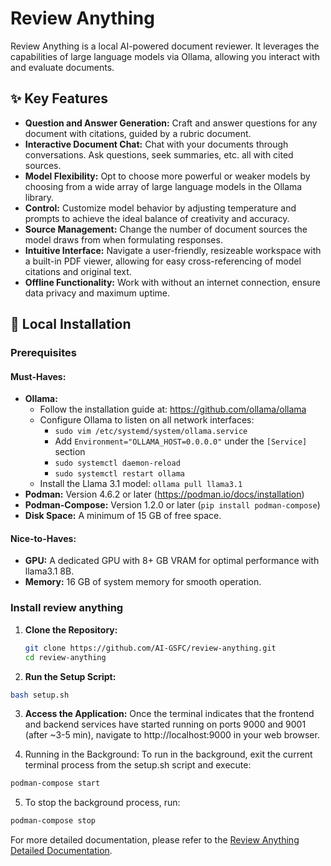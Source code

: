 # Review Anything

Review Anything is a local AI-powered document reviewer. It leverages the capabilities of large language models via Ollama, allowing you interact with and evaluate documents.

## ✨ Key Features

* **Question and Answer Generation:** Craft and answer questions for any document with citations, guided by a rubric document.
* **Interactive Document Chat:** Chat with your documents through conversations. Ask questions, seek summaries, etc. all with cited sources.
* **Model Flexibility:** Opt to choose more powerful or weaker models by choosing from a wide array of large language models in the Ollama library.
* **Control:** Customize model behavior by adjusting temperature and prompts to achieve the ideal balance of creativity and accuracy.
* **Source Management:** Change the number of document sources the model draws from when formulating responses.
* **Intuitive Interface:** Navigate a user-friendly, resizeable workspace with a built-in PDF viewer, allowing for easy cross-referencing of model citations and original text.
* **Offline Functionality:** Work with without an internet connection, ensure data privacy and maximum uptime.

## 🚀 Local Installation

### Prerequisites

#### Must-Haves:

* **Ollama:**
    * Follow the installation guide at: https://github.com/ollama/ollama
    * Configure Ollama to listen on all network interfaces:
        * `sudo vim /etc/systemd/system/ollama.service`
        * Add `Environment="OLLAMA_HOST=0.0.0.0"` under the `[Service]` section
        * `sudo systemctl daemon-reload`
        * `sudo systemctl restart ollama`
    * Install the Llama 3.1 model: `ollama pull llama3.1`
* **Podman:** Version 4.6.2 or later (https://podman.io/docs/installation)
* **Podman-Compose:** Version 1.2.0 or later (`pip install podman-compose`)
* **Disk Space:** A minimum of 15 GB of free space.

#### Nice-to-Haves:

* **GPU:** A dedicated GPU with 8+ GB VRAM for optimal performance with llama3.1 8B.
* **Memory:** 16 GB of system memory for smooth operation.

### Install review anything

1. **Clone the Repository:**
   ```bash
   git clone https://github.com/AI-GSFC/review-anything.git
   cd review-anything
   ```

2. **Run the Setup Script:**
  ```bash
  bash setup.sh
  ```
3. **Access the Application:**
  Once the terminal indicates that the frontend and backend services have started running on ports 9000 and 9001 (after ~3-5 min),
  navigate to http://localhost:9000 in your web browser.

4. Running in the Background:
   To run in the background, exit the current terminal process from the setup.sh script and execute:
  ```bash
  podman-compose start
  ```
5. To stop the background process, run:
  ```bash
  podman-compose stop
  ```

For more detailed documentation, please refer to the [Review Anything Detailed Documentation](https://docs.google.com/document/d/1bnUrPJ8PPX8_4Jra3QLFk1232ffgnMcLsibvX0E1zyQ/edit?usp=sharing).
